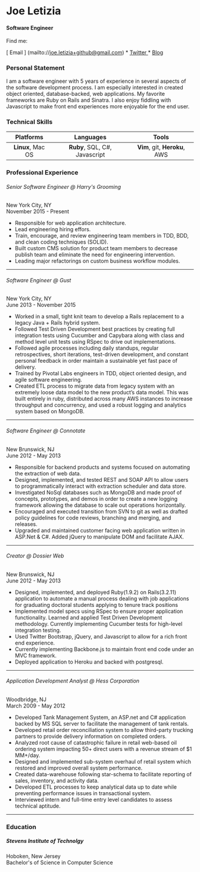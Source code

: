 # Joe Letizia
#### Software Engineer 

Find me:

[ Email ] (mailto://joe.letizia+github@gmail.com) * [ Twitter ](http://twitter.com/joeletizia) * [ Blog ](http://joeletizia.github.io)

### Personal Statement
I am a software engineer with 5 years of experience in several aspects of the software development process. I am especially interested in created object oriented, database-backed, web applications. My favorite frameworks are Ruby on Rails and Sinatra. I also enjoy fiddling with Javascript to make front end experiences more enjoyable for the end user.

### Technical Skills
Platforms | Languages | Tools
:------------: |:------------:| :------------:
**Linux**, Mac OS | **Ruby**, SQL, C#, Javascript  | **Vim**, git, **Heroku**, AWS

### Professional Experience
###### Senior Software Engineer @ Harry's Grooming
New York City, NY  
November 2015 - Present

- Responsible for web application architecture.
- Lead engineering hiring effors.
- Train, encourage, and review engineering team members in TDD, BDD, and clean coding techniques (SOLID).
- Built custom CMS solution for product team members to decrease publish team and eliminate the need for engineering intervention.
- Leading major refactorings on custom business workflow modules. 

---

###### Software Engineer @ Gust 
New York City, NY  
June 2013 - November 2015 

- Worked in a small, tight knit team to develop a Rails replacement to a legacy Java + Rails hybrid system.
- Followed Test Driven Development best practices by creating full integration tests using Cucumber and Capybara along with class and method level unit tests using RSpec to drive out implementations.
- Followed agile processes including daily standups, regular retrospectives, short iterations, test-driven development, and constant personal feedback in order maintain a sustainable yet fast pace of delivery.
- Trained by Pivotal Labs engineers in TDD, object oriented design, and agile software engineering.
- Created ETL process to migrate data from legacy system with an extremely loose data model to the new product’s data model. This was built entirely in ruby, distributed across many AWS instances to increase throughput and concurrency, and used a robust logging and analytics system based on MongoDB. 

---

###### Software Engineer @ Connotate  
New Brunswick, NJ  
June 2012 - May 2013

- Responsible for backend products and systems focused on automating the extraction of web data.
- Designed, implemented, and tested REST and SOAP API to allow users to programmatically interact with extraction scheduler and data store.
- Investigated NoSql databases such as MongoDB and made proof of concepts, prototypes, and demos in order to create a new logging framework allowing the database to scale out operations horizontally.
- Encouraged and executed transition from SVN to git as well as drafted policy guidelines for code reviews, branching and merging, and releases.
- Upgraded and maintained customer facing web application written in ASP.Net & C#. Added jQuery to manipulate DOM and facilitate AJAX.

---

###### Creator @ Dossier Web 
New Brunswick, NJ  
June 2012 - May 2013

- Designed, implemented, and deployed Ruby(1.9.2) on Rails(3.2.11) application to automate a manual process dealing with job applications for graduating doctoral students applying to tenure track positions
- Implemented model specs using RSpec to ensure proper application functionality. Learned and applied Test Driven Development methodology. Currently implementing Cucumber tests for high-level integration testing.
- Used Twitter Bootstrap, jQuery, and Javascript to allow for a rich front end experience. 
- Currently implementing Backbone.js to maintain front end code under an MVC framework.
- Deployed application to Heroku and backed with postgresql.

---

###### Application Development Analyst @ Hess Corporation
Woodbridge, NJ  
March 2009 - May 2012


- Developed Tank Management System, an ASP.net and C# application backed by MS SQL server to facilitate the management of tank rentals. 
- Developed retail order reconciliation system to allow third-party trucking partners to provide delivery information on completed orders.
- Analyzed root cause of catastrophic failure in retail web-based oil ordering system impacting 50+ direct users with a revenue stream of $1 MM+/day. 
- Designed and implemented sub-system overhaul of retail system which restored and improved overall system performance.
- Created data-warehouse following star-schema to facilitate reporting of sales, inventory, and activity data. 
- Developed ETL processes to keep analytical data up to date while preventing performance issues in transactional system.
- Interviewed intern and full-time entry level candidates to assess technical aptitude. 

---

### Education
##### Stevens Institute of Technolgy
Hoboken, New Jersey  
Bachelor's of Science in Computer Science

